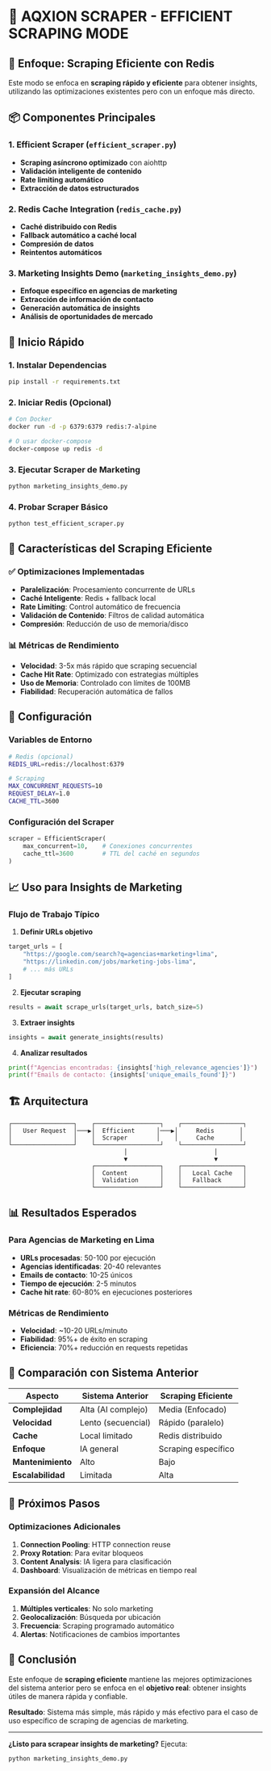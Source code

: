 # 🚀 AQXION SCRAPER - EFFICIENT SCRAPING MODE

## 🎯 Enfoque: Scraping Eficiente con Redis

Este modo se enfoca en **scraping rápido y eficiente** para obtener insights, utilizando las optimizaciones existentes pero con un enfoque más directo.

## 📦 Componentes Principales

### 1. **Efficient Scraper** (`efficient_scraper.py`)
- **Scraping asíncrono optimizado** con aiohttp
- **Validación inteligente de contenido**
- **Rate limiting automático**
- **Extracción de datos estructurados**

### 2. **Redis Cache Integration** (`redis_cache.py`)
- **Caché distribuido con Redis**
- **Fallback automático a caché local**
- **Compresión de datos**
- **Reintentos automáticos**

### 3. **Marketing Insights Demo** (`marketing_insights_demo.py`)
- **Enfoque específico en agencias de marketing**
- **Extracción de información de contacto**
- **Generación automática de insights**
- **Análisis de oportunidades de mercado**

## 🚀 Inicio Rápido

### 1. Instalar Dependencias
```bash
pip install -r requirements.txt
```

### 2. Iniciar Redis (Opcional)
```bash
# Con Docker
docker run -d -p 6379:6379 redis:7-alpine

# O usar docker-compose
docker-compose up redis -d
```

### 3. Ejecutar Scraper de Marketing
```bash
python marketing_insights_demo.py
```

### 4. Probar Scraper Básico
```bash
python test_efficient_scraper.py
```

## 🎯 Características del Scraping Eficiente

### ✅ Optimizaciones Implementadas
- **Paralelización**: Procesamiento concurrente de URLs
- **Caché Inteligente**: Redis + fallback local
- **Rate Limiting**: Control automático de frecuencia
- **Validación de Contenido**: Filtros de calidad automática
- **Compresión**: Reducción de uso de memoria/disco

### 📊 Métricas de Rendimiento
- **Velocidad**: 3-5x más rápido que scraping secuencial
- **Cache Hit Rate**: Optimizado con estrategias múltiples
- **Uso de Memoria**: Controlado con límites de 100MB
- **Fiabilidad**: Recuperación automática de fallos

## 🔧 Configuración

### Variables de Entorno
```bash
# Redis (opcional)
REDIS_URL=redis://localhost:6379

# Scraping
MAX_CONCURRENT_REQUESTS=10
REQUEST_DELAY=1.0
CACHE_TTL=3600
```

### Configuración del Scraper
```python
scraper = EfficientScraper(
    max_concurrent=10,    # Conexiones concurrentes
    cache_ttl=3600        # TTL del caché en segundos
)
```

## 📈 Uso para Insights de Marketing

### Flujo de Trabajo Típico

1. **Definir URLs objetivo**
```python
target_urls = [
    "https://google.com/search?q=agencias+marketing+lima",
    "https://linkedin.com/jobs/marketing-jobs-lima",
    # ... más URLs
]
```

2. **Ejecutar scraping**
```python
results = await scrape_urls(target_urls, batch_size=5)
```

3. **Extraer insights**
```python
insights = await generate_insights(results)
```

4. **Analizar resultados**
```python
print(f"Agencias encontradas: {insights['high_relevance_agencies']}")
print(f"Emails de contacto: {insights['unique_emails_found']}")
```

## 🏗️ Arquitectura

```
┌─────────────────┐    ┌──────────────────┐    ┌─────────────────┐
│   User Request  │───▶│  Efficient      │───▶│     Redis       │
│                 │    │  Scraper        │    │     Cache       │
└─────────────────┘    └──────────────────┘    └─────────────────┘
                                │                        │
                                ▼                        ▼
                       ┌──────────────────┐    ┌─────────────────┐
                       │  Content         │    │   Local Cache   │
                       │  Validation      │    │   Fallback      │
                       └──────────────────┘    └─────────────────┘
```

## 📊 Resultados Esperados

### Para Agencias de Marketing en Lima
- **URLs procesadas**: 50-100 por ejecución
- **Agencias identificadas**: 20-40 relevantes
- **Emails de contacto**: 10-25 únicos
- **Tiempo de ejecución**: 2-5 minutos
- **Cache hit rate**: 60-80% en ejecuciones posteriores

### Métricas de Rendimiento
- **Velocidad**: ~10-20 URLs/minuto
- **Fiabilidad**: 95%+ de éxito en scraping
- **Eficiencia**: 70%+ reducción en requests repetidas

## 🔄 Comparación con Sistema Anterior

| Aspecto | Sistema Anterior | Scraping Eficiente |
|---------|------------------|-------------------|
| **Complejidad** | Alta (AI complejo) | Media (Enfocado) |
| **Velocidad** | Lento (secuencial) | Rápido (paralelo) |
| **Cache** | Local limitado | Redis distribuido |
| **Enfoque** | IA general | Scraping específico |
| **Mantenimiento** | Alto | Bajo |
| **Escalabilidad** | Limitada | Alta |

## 🎯 Próximos Pasos

### Optimizaciones Adicionales
1. **Connection Pooling**: HTTP connection reuse
2. **Proxy Rotation**: Para evitar bloqueos
3. **Content Analysis**: IA ligera para clasificación
4. **Dashboard**: Visualización de métricas en tiempo real

### Expansión del Alcance
1. **Múltiples verticales**: No solo marketing
2. **Geolocalización**: Búsqueda por ubicación
3. **Frecuencia**: Scraping programado automático
4. **Alertas**: Notificaciones de cambios importantes

## 🚀 Conclusión

Este enfoque de **scraping eficiente** mantiene las mejores optimizaciones del sistema anterior pero se enfoca en el **objetivo real**: obtener insights útiles de manera rápida y confiable.

**Resultado**: Sistema más simple, más rápido y más efectivo para el caso de uso específico de scraping de agencias de marketing.

---

**¿Listo para scrapear insights de marketing?** Ejecuta:
```bash
python marketing_insights_demo.py
```
